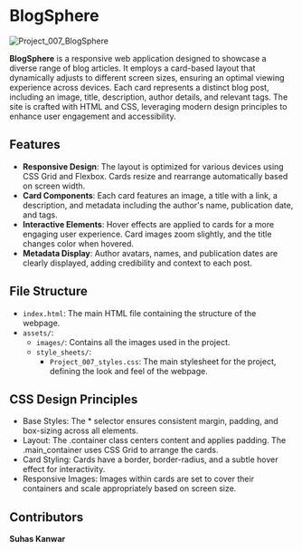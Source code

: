 # BlogSphere

![Project_007_BlogSphere](https://github.com/user-attachments/assets/cb660877-41d6-4871-9a1f-c4f84597d7b6)

**BlogSphere** is a responsive web application designed to showcase a diverse range of blog articles. It employs a card-based layout that dynamically adjusts to different screen sizes, ensuring an optimal viewing experience across devices. Each card represents a distinct blog post, including an image, title, description, author details, and relevant tags. The site is crafted with HTML and CSS, leveraging modern design principles to enhance user engagement and accessibility.

## Features

- **Responsive Design**: The layout is optimized for various devices using CSS Grid and Flexbox. Cards resize and rearrange automatically based on screen width.
- **Card Components**: Each card features an image, a title with a link, a description, and metadata including the author's name, publication date, and tags.
- **Interactive Elements**: Hover effects are applied to cards for a more engaging user experience. Card images zoom slightly, and the title changes color when hovered.
- **Metadata Display**: Author avatars, names, and publication dates are clearly displayed, adding credibility and context to each post.

## File Structure
- `index.html`: The main HTML file containing the structure of the webpage.
- `assets/`:
  - `images/`: Contains all the images used in the project.
  - `style_sheets/`:
    - `Project_007_styles.css`: The main stylesheet for the project, defining the look and feel of the webpage.

## CSS Design Principles
- Base Styles: The * selector ensures consistent margin, padding, and box-sizing across all elements.
- Layout: The .container class centers content and applies padding. The .main_container uses CSS Grid to arrange the cards.
- Card Styling: Cards have a border, border-radius, and a subtle hover effect for interactivity.
- Responsive Images: Images within cards are set to cover their containers and scale appropriately based on screen size.

## Contributors
**Suhas Kanwar**
